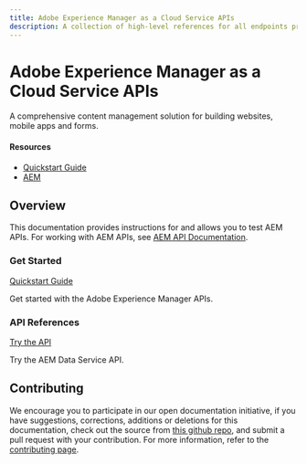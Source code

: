 ```yaml
---
title: Adobe Experience Manager as a Cloud Service APIs
description: A collection of high-level references for all endpoints provided by Adobe Experience Manager as a Cloud Service.
---
```


<Hero slots="heading, text"/> 

# Adobe Experience Manager as a Cloud Service APIs

A comprehensive content management solution for building websites, mobile apps and forms.

<Resources slots="heading, links"/>

#### Resources

* [Quickstart Guide](https://developer.adobe.com)
* [AEM](https://github.com/AdobeDocs/dev-site)

## Overview

This documentation provides instructions for and allows you to test AEM APIs. For working with AEM APIs, see [AEM API Documentation](https://github.com/AdobeDocs/aemcs-sandbox).

### Get Started

[Quickstart Guide](guides/)
    
Get started with the Adobe Experience Manager APIs.

<DiscoverBlock slots="heading, link, text"/> 

### API References

[Try the API](/src/pages/api/experimental/stats/index.md) 

Try the AEM Data Service API.

## Contributing 

We encourage you to participate in our open documentation initiative, if you have suggestions, corrections, additions 
or deletions for this documentation, check out the source from [this github repo](https://github.com/adobe/gatsby-theme-spectrum-example), and submit a pull 
request with your contribution. For more information, refer to the [contributing page](support/contribute/).

